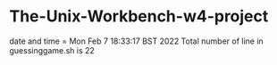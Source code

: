 # The-Unix-Workbench-w4-project
date and time = Mon Feb  7 18:33:17 BST 2022
Total number of line in guessinggame.sh is 22
